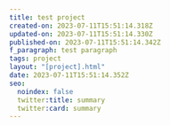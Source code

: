 ```yaml
---
title: test project
created-on: 2023-07-11T15:51:14.318Z
updated-on: 2023-07-11T15:51:14.330Z
published-on: 2023-07-11T15:51:14.342Z
f_paragraph: test paragraph
tags: project
layout: "[project].html"
date: 2023-07-11T15:51:14.352Z
seo:
  noindex: false
  twitter:title: summary
  twitter:card: summary
---
```

